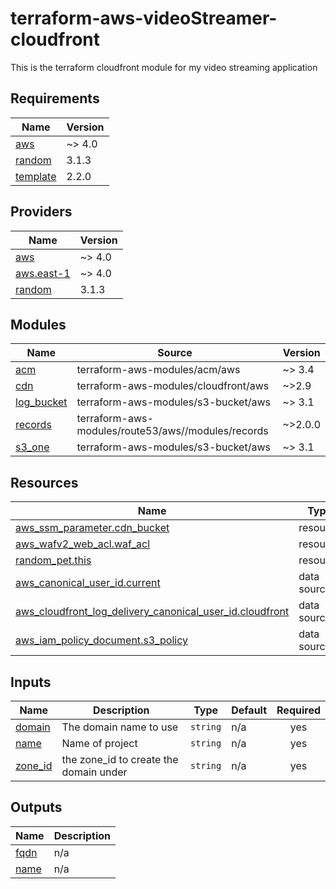 # terraform-aws-videoStreamer-cloudfront
This is the terraform cloudfront module for my video streaming application

<!-- BEGIN_TF_DOCS -->
## Requirements

| Name | Version |
|------|---------|
| <a name="requirement_aws"></a> [aws](#requirement\_aws) | ~> 4.0 |
| <a name="requirement_random"></a> [random](#requirement\_random) | 3.1.3 |
| <a name="requirement_template"></a> [template](#requirement\_template) | 2.2.0 |

## Providers

| Name | Version |
|------|---------|
| <a name="provider_aws"></a> [aws](#provider\_aws) | ~> 4.0 |
| <a name="provider_aws.east-1"></a> [aws.east-1](#provider\_aws.east-1) | ~> 4.0 |
| <a name="provider_random"></a> [random](#provider\_random) | 3.1.3 |

## Modules

| Name | Source | Version |
|------|--------|---------|
| <a name="module_acm"></a> [acm](#module\_acm) | terraform-aws-modules/acm/aws | ~> 3.4 |
| <a name="module_cdn"></a> [cdn](#module\_cdn) | terraform-aws-modules/cloudfront/aws | ~>2.9 |
| <a name="module_log_bucket"></a> [log\_bucket](#module\_log\_bucket) | terraform-aws-modules/s3-bucket/aws | ~> 3.1 |
| <a name="module_records"></a> [records](#module\_records) | terraform-aws-modules/route53/aws//modules/records | ~>2.0.0 |
| <a name="module_s3_one"></a> [s3\_one](#module\_s3\_one) | terraform-aws-modules/s3-bucket/aws | ~> 3.1 |

## Resources

| Name | Type |
|------|------|
| [aws_ssm_parameter.cdn_bucket](https://registry.terraform.io/providers/hashicorp/aws/latest/docs/resources/ssm_parameter) | resource |
| [aws_wafv2_web_acl.waf_acl](https://registry.terraform.io/providers/hashicorp/aws/latest/docs/resources/wafv2_web_acl) | resource |
| [random_pet.this](https://registry.terraform.io/providers/hashicorp/random/3.1.3/docs/resources/pet) | resource |
| [aws_canonical_user_id.current](https://registry.terraform.io/providers/hashicorp/aws/latest/docs/data-sources/canonical_user_id) | data source |
| [aws_cloudfront_log_delivery_canonical_user_id.cloudfront](https://registry.terraform.io/providers/hashicorp/aws/latest/docs/data-sources/cloudfront_log_delivery_canonical_user_id) | data source |
| [aws_iam_policy_document.s3_policy](https://registry.terraform.io/providers/hashicorp/aws/latest/docs/data-sources/iam_policy_document) | data source |

## Inputs

| Name | Description | Type | Default | Required |
|------|-------------|------|---------|:--------:|
| <a name="input_domain"></a> [domain](#input\_domain) | The domain name to use | `string` | n/a | yes |
| <a name="input_name"></a> [name](#input\_name) | Name of project | `string` | n/a | yes |
| <a name="input_zone_id"></a> [zone\_id](#input\_zone\_id) | the zone\_id to create the domain under | `string` | n/a | yes |

## Outputs

| Name | Description |
|------|-------------|
| <a name="output_fqdn"></a> [fqdn](#output\_fqdn) | n/a |
| <a name="output_name"></a> [name](#output\_name) | n/a |
<!-- END_TF_DOCS -->